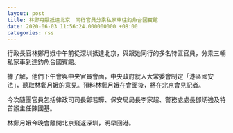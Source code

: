 ```yaml
---
layout: post
title: 林鄭月娥抵達北京　同行官員分乘私家車往釣魚台國賓館
date: 2020-06-03 11:56:24.000000000 +08:00
categories: rss
---
```


行政長官林鄭月娥中午前從深圳抵達北京，與跟她同行的多名特區官員，分乘三輛私家車到達釣魚台國賓館。

據了解，他們下午會與中央官員會面，中央政府就人大常委會制定「港區國安法」，聽取林鄭月娥的意見。預料林鄭月娥在會面後，將在北京會見記者。

今次隨團官員包括律政司司長鄭若驊、保安局局長李家超、警務處處長鄧炳強及特首辦主任陳國基。

林鄭月娥今晚會離開北京飛返深圳，明早回港。
